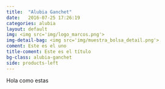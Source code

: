 ```yaml
---
title:  "Alubia Ganchet"
date:   2016-07-25 17:26:19
categories: alubia
layout: default
img: <img src='img/logo_marcos.png'>
img-detail-bag: <img src='img/muestra_bolsa_detail.png'>
coment: Este es el uno
title-coment: Este es el título
bg-class: alubia-ganchet 
side: products-left
---
```


Hola como estas